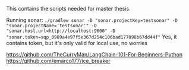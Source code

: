This contains the scripts needed for master thesis.

Running sonar: `./gradlew sonar -D "sonar.projectKey=testsonar" -D "sonar.projectName='testsonar'" -D "sonar.host.url=http://localhost:9000" -D "sonar.token=sqp_0989a4e97f5e367d254c106bad177098b67dd44f"`
Yes, it contains token, but it's only valid for local use, no worries


https://github.com/TheCurryMan/LangChain-101-For-Beginners-Python
https://github.com/emarco177/ice_breaker